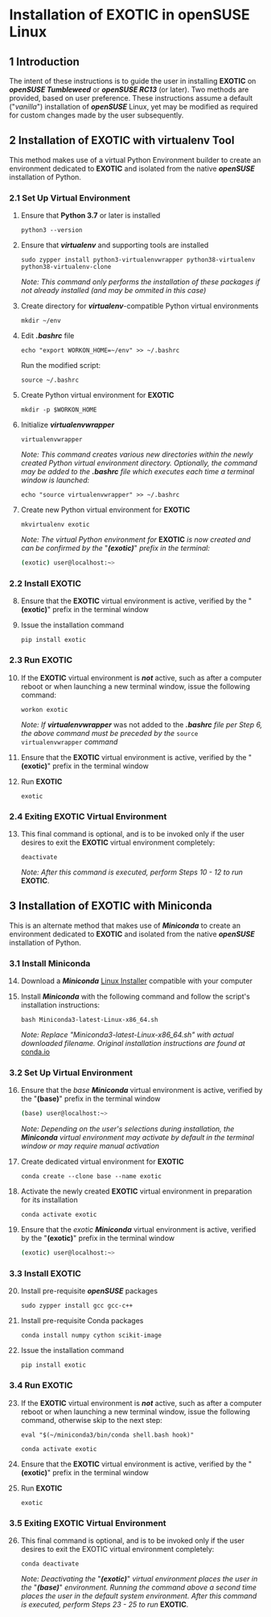 # Installation of EXOTIC in openSUSE Linux

## 1 Introduction
The intent of these instructions is to guide the user in installing **EXOTIC** on ***openSUSE Tumbleweed*** or ***openSUSE RC13*** (or later).  Two methods are provided, based on user preference.  These instructions assume a default ("*vanilla*") installation of ***openSUSE*** Linux, yet may be modified as required for custom changes made by the user subsequently.

## 2 Installation of EXOTIC with virtualenv Tool
This method makes use of a virtual Python Environment builder to create an environment dedicated to **EXOTIC** and isolated from the native ***openSUSE*** installation of Python.

### 2.1 Set Up Virtual Environment
1. Ensure that **Python 3.7** or later is installed

   `python3 --version`

2. Ensure that ***virtualenv*** and supporting tools are installed

   `sudo zypper install python3-virtualenvwrapper python38-virtualenv python38-virtualenv-clone`
   
   *Note: This command only performs the installation of these packages if not already installed (and may be ommited in this case)*

3. Create directory for ***virtualenv***-compatible Python virtual environments

   `mkdir ~/env`
   
4. Edit ***.bashrc*** file

   `echo "export WORKON_HOME=~/env" >> ~/.bashrc`

   Run the modified script:
   
   `source ~/.bashrc`

5. Create Python virtual environment for **EXOTIC**

   `mkdir -p $WORKON_HOME` 

6. Initialize ***virtualenvwrapper***

   `virtualenvwrapper`
   
   *Note: This command creates various new directories within the newly created Python virtual environment directory. Optionally, the command may be added to the ***.bashrc*** file which executes each time a terminal window is launched:*
   
   `echo "source virtualenvwrapper" >> ~/.bashrc`

7. Create new Python virtual environment for **EXOTIC**

   `mkvirtualenv exotic`
   
   *Note: The virtual Python environment for* **EXOTIC** *is now created and can be confirmed by the* "***(exotic)***" *prefix in the terminal:*
   ```bash
   (exotic) user@localhost:~>
   ```
      
### 2.2 Install EXOTIC

8. Ensure that the **EXOTIC** virtual environment is active, verified by the "**(exotic)**" prefix in the terminal window

9. Issue the installation command

    `pip install exotic`


### 2.3 Run EXOTIC 

10. If the **EXOTIC** virtual environment is ***not*** active, such as after a computer reboot or when launching a new terminal window, issue the following command:

    `workon exotic`

    *Note: If* ***virtualenvwrapper*** was not added to the ***.bashrc*** *file per Step 6, the above command must be preceded by the* `source virtualenvwrapper` *command*

11. Ensure that the **EXOTIC** virtual environment is active, verified by the "**(exotic)**" prefix in the terminal window

12. Run **EXOTIC**

    `exotic`

### 2.4 Exiting EXOTIC Virtual Environment

13. This final command is optional, and is to be invoked only if the user desires to exit the **EXOTIC** virtual environment completely:

    `deactivate`

    *Note: After this command is executed, perform Steps 10 - 12 to run* **EXOTIC**. 

## 3 Installation of EXOTIC with Miniconda 

This is an alternate method that makes use of ***Miniconda*** to create an environment dedicated to **EXOTIC** and isolated from the native ***openSUSE*** installation of Python.

### 3.1 Install Miniconda

14. Download a ***Miniconda*** [Linux Installer](https://docs.conda.io/en/latest/miniconda.html#linux-installers) compatible with your computer

15. Install ***Miniconda*** with the following command and follow the script's installation instructions:

    `bash Miniconda3-latest-Linux-x86_64.sh`

    *Note: Replace "Miniconda3-latest-Linux-x86_64.sh" with actual downloaded filename.  Original installation instructions are found at* [conda.io](https://conda.io/projects/conda/en/latest/user-guide/install/linux.html)

### 3.2 Set Up Virtual Environment

16. Ensure that the *base* ***Miniconda*** virtual environment is active, verified by the "**(base)**" prefix in the terminal window

    ```bash
    (base) user@localhost:~>
    ```
    *Note: Depending on the user's selections during installation, the* ***Miniconda*** *virtual environment may activate by default in the terminal window or may require manual activation*

17. Create dedicated virtual environment for **EXOTIC**

    `conda create --clone base --name exotic`

18. Activate the newly created **EXOTIC** virtual environment in preparation for its installation

    `conda activate exotic`

19. Ensure that the *exotic* ***Miniconda*** virtual environment is active, verified by the "**(exotic)**" prefix in the terminal window

    ```bash
    (exotic) user@localhost:~>
    ```
### 3.3 Install EXOTIC

20. Install pre-requisite ***openSUSE*** packages

    `sudo zypper install gcc gcc-c++`

21. Install pre-requisite Conda packages

    `conda install numpy cython scikit-image`

22. Issue the installation command

    `pip install exotic`

### 3.4 Run EXOTIC 

23. If the **EXOTIC** virtual environment is ***not*** active, such as after a computer reboot or when launching a new terminal window, issue the following command, otherwise skip to the next step:

    `eval "$(~/miniconda3/bin/conda shell.bash hook)"`

    `conda activate exotic`

24. Ensure that the **EXOTIC** virtual environment is active, verified by the "**(exotic)**" prefix in the terminal window

25. Run **EXOTIC**

    `exotic`

### 3.5 Exiting EXOTIC Virtual Environment

26. This final command is optional, and is to be invoked only if the user desires to exit the EXOTIC virtual environment completely:

    `conda deactivate`

    *Note: Deactivating the* "***(exotic)***" *virtual environment places the user in the* "***(base)***" *environment.  Running the command above a second time places the user in the default system environment.  After this command is executed, perform Steps 23 - 25 to run* **EXOTIC**. 
